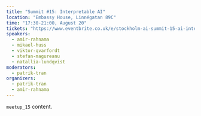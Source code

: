 ```yaml
---
title: "Summit #15: Interpretable AI"
location: "Embassy House, Linnégatan 89C"
time: "17:30-21:00, August 20"
tickets: "https://www.eventbrite.co.uk/e/stockholm-ai-summit-15-ai-interpretability-talks-and-panel-discussion-tickets-68101995903?ref=estw"
speakers:
  - amir-rahnama
  - mikael-huss
  - viktor-qvarfordt
  - stefan-magureanu
  - natallia-lundqvist
moderators:
  - patrik-tran
organizers:
  - patrik-tran
  - amir-rahnama
---
```

`meetup_15` content.
